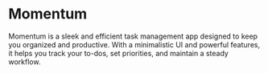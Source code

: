 # Momentum
Momentum is a sleek and efficient task management app designed to keep you organized and productive. With a minimalistic UI and powerful features, it helps you track your to-dos, set priorities, and maintain a steady workflow.
